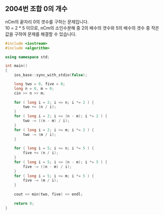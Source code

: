 2004번 조합 0의 개수
----------------

nCm의 끝자리 0의 갯수를 구하는 문제입니다.  
10 = 2 * 5 이므로, nCm의 소인수분해 중 2의 배수의 갯수와 5의 배수의 갯수 중 작은 값을 구하여 문제를 해결할 수 있습니다.  

~~~ cpp
#include <iostream>
#include <algorithm>

using namespace std;

int main()
{
    ios_base::sync_with_stdio(false);

    long two = 0, five = 0;
    long n = 0, m = 0;
    cin >> n >> m;
    
    for ( long i = 2; i <= n; i *= 2 ) {
        two += (n / i);
    }
    for ( long i = 2; i <= (n - m); i *= 2 ) {
        two -= ((n - m) / i);
    }
    for ( long i = 2; i <= m; i *= 2 ) {
        two -= (m / i);
    }
    
    for ( long i = 5; i <= n; i *= 5 ) {
        five += (n / i);
    }
    for ( long i = 5; i <= (n - m); i *= 5 ) {
        five -= ((n - m) / i);
    }
    for ( long i = 5; i <= m; i *= 5 ) {
        five -= (m / i);
    }
    
    cout << min(two, five) << endl;
    
    return 0;
}
~~~